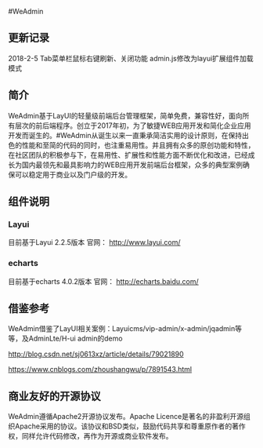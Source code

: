 #WeAdmin
## 更新记录
2018-2-5
Tab菜单栏鼠标右键刷新、关闭功能
admin.js修改为layui扩展组件加载模式
## 简介

WeAdmin基于LayUI的轻量级前端后台管理框架，简单免费，兼容性好，面向所有层次的前后端程序。创立于2017年初，为了敏捷WEB应用开发和简化企业应用开发而诞生的。#WeAdmin从诞生以来一直秉承简洁实用的设计原则，在保持出色的性能和至简的代码的同时，也注重易用性。并且拥有众多的原创功能和特性，在社区团队的积极参与下，在易用性、扩展性和性能方面不断优化和改进，已经成长为国内最领先和最具影响力的WEB应用开发前端后台框架，众多的典型案例确保可以稳定用于商业以及门户级的开发。


## 组件说明

### Layui
目前基于Layui 2.2.5版本
官网： http://www.layui.com/

### echarts
目前基于echarts 4.0.2版本
官网： http://echarts.baidu.com/ 

## 借鉴参考
WeAdmin借鉴了LayUI相关案例：Layuicms/vip-admin/x-admin/jqadmin等等，及AdminLte/H-ui admin的demo

http://blog.csdn.net/sj0613xz/article/details/79021890

https://www.cnblogs.com/zhoushangwu/p/7891543.html

## 商业友好的开源协议

WeAdmin遵循Apache2开源协议发布。Apache Licence是著名的非盈利开源组织Apache采用的协议。该协议和BSD类似，鼓励代码共享和尊重原作者的著作权，同样允许代码修改，再作为开源或商业软件发布。
